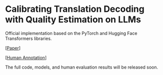 # Calibrating Translation Decoding with Quality Estimation on LLMs

Official implementation based on the PyTorch and Hugging Face Transformers libraries.

[[Paper](https://arxiv.org/pdf/2504.19044)]

[[Human Annotation](https://huggingface.co/datasets/Calibration-Translation/Calibration-translation-human-eval)]


The full code, models, and human evaluation results will be released soon.
